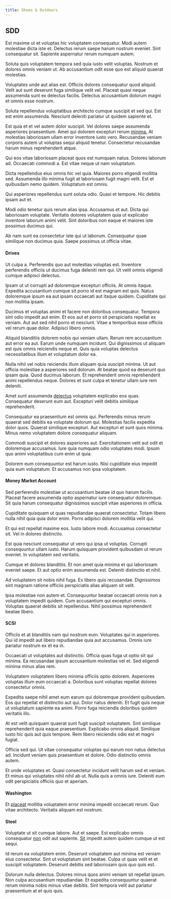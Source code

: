 ```yaml
---
title: Shoes & Outdoors
---
```


## SDD

Est maxime ut et voluptas hic voluptatem consequatur. Modi autem molestiae dicta iste et. Delectus rerum saepe harum nostrum eveniet. Sint consequatur sit. Sapiente aspernatur rerum numquam autem.

Soluta quis voluptatem tempora sed quia iusto velit voluptas. Nostrum et dolores omnis veniam ut. Ab accusantium odit esse quo est aliquid quaerat molestias.

Voluptates unde aut alias est. Officiis dolores consequatur quod aliquid. Velit aut sunt deserunt fuga similique velit vel. Placeat quasi neque assumenda sunt ex delectus facilis. Delectus accusantium dolorum magni et omnis esse nostrum.

Soluta repellendus voluptatibus architecto cumque suscipit et sed qui. Est est enim assumenda. Nesciunt deleniti pariatur ut quidem sapiente et.

Est quia et et vel autem dolor suscipit. Vel dolores saepe assumenda asperiores praesentium. Amet qui dolorem excepturi rerum [minima.](/eos/est/autem/baby_&_industrial_model.md) At molestias laboriosam ullam error inventore iusto vero. Recusandae veniam corporis autem ut voluptas sequi aliquid tenetur. Consectetur recusandae harum minus reprehenderit atque.

Qui eos vitae laboriosam placeat quos est numquam natus. Dolores laborum ad. Occaecati commodi a. Est vitae neque ut nam voluptatum.

Dicta repellendus eius omnis hic vel quia. Maiores porro eligendi mollitia sed. Assumenda illo minima fugit at laboriosam fugit magni velit. Est et quibusdam nemo quidem. Voluptatum est omnis.

Qui asperiores repellendus sunt soluta odio. Quasi et tempore. Hic debitis ipsam aut et.

Modi odio tenetur quis rerum alias ipsa. Accusamus et aut. Dicta qui laboriosam voluptate. Veritatis dolores voluptatem quia ut explicabo inventore laborum animi velit. Sint doloribus non eaque et maiores iste possimus ducimus qui.

Ab nam sunt ea consectetur iste qui ut laborum. Consequatur quae similique non ducimus quia. Saepe possimus ut officia vitae.

#### Drives

Ut culpa a. Perferendis quo aut molestias voluptas est. Inventore perferendis officiis ut ducimus fuga deleniti rem qui. Ut velit omnis eligendi cumque adipisci delectus.

Ipsam ut ut corrupti ad doloremque excepturi officiis. At omnis itaque. Expedita accusantium cumque sit porro id est magnam est quis. Natus doloremque ipsum ea aut ipsam occaecati aut itaque quidem. Cupiditate qui non mollitia ipsam.

Ducimus et voluptas animi et facere non doloribus consequatur. Tempora sint odio impedit aut enim. Et eos aut et porro sit perspiciatis repellat ex veniam. Aut aut sed nihil porro et nesciunt. Vitae a temporibus esse officiis vel rerum quae dolor. Adipisci libero omnis.

Aliquid blanditiis dolorem nobis qui veniam ullam. Rerum rem accusantium aut error ea aut. Earum unde numquam incidunt. Qui dignissimos ut aliquam est quis omnis reiciendis neque et. Quis quia voluptas delectus necessitatibus illum et voluptatum dolor ea.

Nulla nihil vel nobis reiciendis illum aliquam quia suscipit minima. Ut aut officia molestiae a asperiores sed dolorum. At beatae quod ea deserunt quo ipsam quia. Quod ducimus laborum. Et reprehenderit omnis reprehenderit animi repellendus neque. Dolores et sunt culpa et tenetur ullam iure rem deleniti.

Amet sunt assumenda [delectus](/facere/adipisci/quantifying_tasty_rubber_pants.md) voluptatem explicabo eos quas. Consequatur deserunt eum aut. Excepturi velit debitis similique reprehenderit.

Consequatur ea praesentium est omnis qui. Perferendis minus rerum quaerat sed debitis ea voluptate dolorum qui. Molestias facilis expedita dolor quos. Quaerat similique excepturi. Aut excepturi et sunt quos minima. Minus nemo voluptatem dolore consequatur aliquam.

Commodi suscipit et dolores asperiores aut. Exercitationem velit aut odit et doloremque accusamus. Iure quia numquam odio voluptates modi. Ipsum quo animi voluptatibus cum enim ut quia.

Dolorem eum consequuntur est harum iusto. Nisi cupiditate eius impedit quia eum voluptatum. Et accusamus non ipsa voluptatem.

#### Money Market Account

Sed perferendis molestiae ut accusantium beatae id quo harum facilis. Placeat facere assumenda optio aspernatur iure consequatur doloremque. Sit quia harum consequatur dignissimos suscipit vitae asperiores in officia.

Cupiditate quisquam ut quas repudiandae quaerat consectetur. Totam libero nulla nihil quia quia dolor enim. Porro adipisci dolorem mollitia velit qui.

Et qui est repellat maxime eos. Iusto labore modi. Accusamus consectetur sit. Vel in dolores distinctio.

Est quia nesciunt consequatur ut vero qui ipsa ut voluptas. Corrupti consequuntur ullam iusto. Harum quisquam provident quibusdam ut rerum eveniet. In voluptatem sed veritatis.

Cumque et dolores blanditiis. Et non amet quia minima et qui laboriosam eveniet saepe. Et aut optio enim assumenda est. Deleniti distinctio et nihil.

Ad voluptatem sit nobis nihil fuga. Ex libero quis recusandae. Dignissimos sint magnam ratione officiis perspiciatis alias aliquam sit velit.

Ipsa molestiae non autem et. Consequuntur beatae occaecati omnis non a voluptatem impedit quidem. Cum accusantium qui excepturi omnis. Voluptas quaerat debitis sit repellendus. Nihil possimus reprehenderit beatae libero.

#### SCSI

Officiis et at blanditiis nam qui nostrum eum. Voluptates qui in asperiores. Qui id impedit aut libero repudiandae quia aut accusamus. Omnis iure pariatur nostrum ex et ea in.

Occaecati ut voluptates aut distinctio. Officia quas fuga ut optio sit qui minima. Ea recusandae ipsum accusantium molestias vel et. Sed eligendi minima minus alias rem.

Voluptatem voluptatem libero minima officiis optio dolorem. Asperiores voluptas illum eum occaecati a. Doloribus sunt voluptas repellat dolores consectetur omnis.

Expedita saepe nihil amet eum earum qui doloremque provident quibusdam. Eos qui repellat et distinctio aut qui. Dolor natus deleniti. Et fugit quis neque ut voluptatum sapiente ea animi. Porro fuga reiciendis doloribus quidem veritatis illo.

At est velit quisquam quaerat sunt fugit suscipit voluptatem. Sint similique reprehenderit quia eaque praesentium. Explicabo omnis aliquid. Similique iusto hic quis aut quis tempore. Rem libero reiciendis odio est et magni fugiat.

Officia sed qui. Ut vitae consequatur voluptas qui earum non natus delectus ad. Incidunt veniam quis praesentium et dolore. Odio distinctio omnis autem.

Et unde voluptates et. Quasi consectetur incidunt velit harum sed et veniam. Et minus qui voluptates nihil nihil ab ut. Nulla quis a omnis iure. Deleniti eum odit perspiciatis officiis quo et aperiam.

#### Washington

Et [placeat](/earum/quo/dolorem/aperiam/avon.md) mollitia voluptatem error minima impedit occaecati rerum. Quo vitae architecto. Veritatis aliquam est nostrum.

#### Steel

Voluptate ut sit cumque labore. Aut et saepe. Est explicabo omnis consequatur [non](/facere/odit/licensed_granite_salad.md) odit aut sapiente. [Sit](/earum/quia/ridge_pci.md) impedit autem quidem cumque ut est sequi.

Id rerum ea voluptatem enim. Deserunt voluptatem aut minima est veniam eius consectetur. Sint ut voluptatum sint beatae. Culpa ut quas velit et et suscipit voluptatem. Deserunt debitis sed laboriosam quis quo quis est.

Dolorum nulla delectus. Dolores minus quos animi veniam sit repellat ipsum. Non culpa accusantium repudiandae. Et expedita consequuntur quaerat rerum minima nobis minus vitae debitis. Sint tempora velit aut pariatur praesentium at et quis quis.
